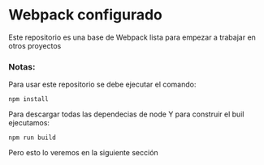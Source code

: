 # Webpack configurado

Este repositorio es una base de Webpack lista para empezar a trabajar en otros proyectos

### Notas:
Para usar este repositorio se debe ejecutar el comando:
```
npm install
```
Para descargar todas las dependecias de node 
Y para construir el buil ejecutamos:
```
npm run build
```


Pero esto lo veremos en la siguiente sección
